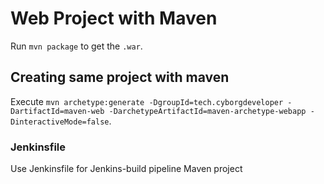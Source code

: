 # Web Project with Maven

Run `mvn package` to get the `.war`.

## Creating same project with maven

Execute `mvn archetype:generate -DgroupId=tech.cyborgdeveloper -DartifactId=maven-web -DarchetypeArtifactId=maven-archetype-webapp -DinteractiveMode=false`.

### Jenkinsfile
Use Jenkinsfile for Jenkins-build pipeline Maven project
